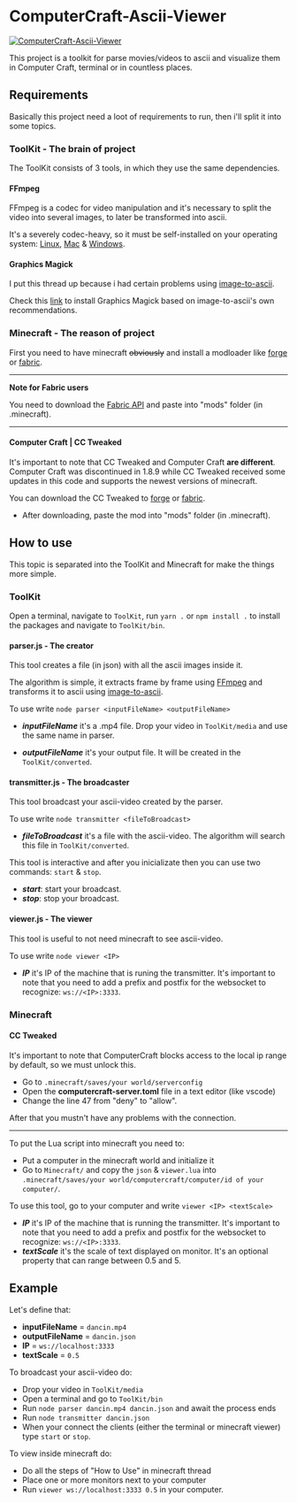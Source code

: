 # ComputerCraft-Ascii-Viewer

[![ComputerCraft-Ascii-Viewer](https://i.imgur.com/rdY6Ndi.png)](#)

This project is a toolkit for parse movies/videos to ascii and visualize them in Computer Craft, terminal or in countless places.

## Requirements

Basically this project need a loot of requirements to run, then i'll split it into some topics.

### ToolKit - The brain of project

The ToolKit consists of 3 tools, in which they use the same dependencies.

#### FFmpeg

FFmpeg is a codec for video manipulation and it's necessary to split the video into several images, to later be transformed into ascii.

It's a severely codec-heavy, so it must be self-installed on your operating system: [Linux](https://linuxize.com/post/how-to-install-ffmpeg-on-debian-9/), [Mac](https://macappstore.org/ffmpeg/) & [Windows](http://blog.gregzaal.com/how-to-install-ffmpeg-on-windows/).

#### Graphics Magick

I put this thread up because i had certain problems using [image-to-ascii](https://www.npmjs.com/package/image-to-ascii).

Check this [link](https://github.com/IonicaBizau/image-to-ascii/blob/master/INSTALLATION.md) to install Graphics Magick based on image-to-ascii's own recommendations.

### Minecraft - The reason of project

First you need to have minecraft ~~obviously~~ and install a modloader like [forge](https://files.minecraftforge.net/net/minecraftforge/forge/) or [fabric](https://fabricmc.net/use/installer/).

---

**Note for Fabric users**

You need to download the [Fabric API](https://www.curseforge.com/minecraft/mc-mods/fabric-api) and paste into "mods" folder (in .minecraft).

---

#### Computer Craft | CC Tweaked

It's important to note that CC Tweaked and Computer Craft **are different**. Computer Craft was discontinued in 1.8.9 while CC Tweaked received some updates in this code and supports the newest versions of minecraft.

You can download the CC Tweaked to [forge](https://www.curseforge.com/minecraft/mc-mods/cc-tweaked) or [fabric](https://www.curseforge.com/minecraft/mc-mods/cc-restitched).

* After downloading, paste the mod into "mods" folder (in .minecraft).


## How to use

This topic is separated into the ToolKit and Minecraft for make the things more simple.

### ToolKit

Open a terminal, navigate to `ToolKit`, run `yarn .` or `npm install .` to install the packages and navigate to `ToolKit/bin`.

#### parser.js - The creator

This tool creates a file (in json) with all the ascii images inside it. 

The algorithm is simple, it extracts frame by frame using [FFmpeg](https://www.npmjs.com/package/ffmpeg) and transforms it to ascii using [image-to-ascii](https://www.npmjs.com/package/image-to-ascii).

To use write `node parser <inputFileName> <outputFileName>`

* **_inputFileName_** it's a .mp4 file. Drop your video in `ToolKit/media` and use the same name in parser.

* **_outputFileName_** it's your output file. It will be created in the `ToolKit/converted`.

#### transmitter.js - The broadcaster

This tool broadcast your ascii-video created by the parser.

To use write `node transmitter <fileToBroadcast>`

* **_fileToBroadcast_** it's a file with the ascii-video. The algorithm will search this file in `ToolKit/converted`.

This tool is interactive and after you inicializate then you can use two commands: `start` & `stop`.

* **_start_**: start your broadcast.
* **_stop_**: stop your broadcast.

#### viewer.js - The viewer

This tool is useful to not need minecraft to see ascii-video.

To use write `node viewer <IP>`

* **_IP_** it's IP of the machine that is runing the transmitter. It's important to note that you need to add a prefix and postfix for the websocket to recognize: `ws://<IP>:3333`.

### Minecraft

#### CC Tweaked

It's important to note that ComputerCraft blocks access to the local ip range by default, so we must unlock this.

* Go to `.minecraft/saves/your world/serverconfig`
* Open the **computercraft-server.toml** file in a text editor (like vscode)
* Change the line 47 from "deny" to "allow".

After that you mustn't have any problems with the connection.

***

To put the Lua script into minecraft you need to:

* Put a computer in the minecraft world and initialize it
* Go to `Minecraft/` and copy the `json` & `viewer.lua` into `.minecraft/saves/your world/computercraft/computer/id of your computer/`.

To use this tool, go to your computer and write `viewer <IP> <textScale>`

* **_IP_** it's IP of the machine that is running the transmitter. It's important to note that you need to add a prefix and postfix for the websocket to recognize: `ws://<IP>:3333`.
* **_textScale_** it's the scale of text displayed on monitor. It's an optional property that can range between 0.5 and 5.

## Example

Let's define that:

* **inputFileName** = `dancin.mp4`
* **outputFileName** = `dancin.json`
* **IP** = `ws://localhost:3333`
* **textScale** = `0.5`

To broadcast your ascii-video do:

* Drop your video in `ToolKit/media`
* Open a terminal and go to `ToolKit/bin`
* Run `node parser dancin.mp4 dancin.json` and await the process ends
* Run `node transmitter dancin.json`
* When your connect the clients (either the terminal or minecraft viewer) type `start` or `stop`.

To view inside minecraft do:

* Do all the steps of "How to Use" in minecraft thread
* Place one or more monitors next to your computer
* Run `viewer ws://localhost:3333 0.5` in your computer.

